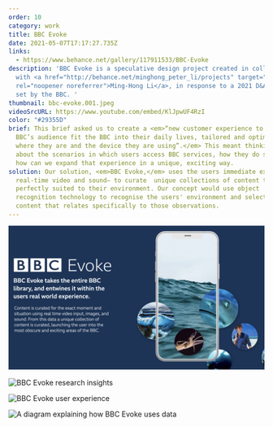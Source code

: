 ```yaml
---
order: 10
category: work
title: BBC Evoke
date: 2021-05-07T17:17:27.735Z
links: 
  - https://www.behance.net/gallery/117911533/BBC-Evoke
description: 'BBC Evoke is a speculative design project created in collaboration
  with <a href="http://behance.net/minghong_peter_li/projects" target="_blank"
  rel="noopener noreferrer">Ming-Hong Li</a>, in response to a 2021 D&AD brief
  set by the BBC. '
thumbnail: bbc-evoke.001.jpeg
videoSrcURL: https://www.youtube.com/embed/KlJpwUF4RzI
color: "#29355D"
brief: This brief asked us to create a <em>“new customer experience to help the
  BBC’s audience fit the BBC into their daily lives, tailored and optimised to
  where they are and the device they are using”.</em> This meant thinking deeply
  about the scenarios in which users access BBC services, how they do so, and
  how can we expand that experience in a unique, exciting way.
solution: Our solution, <em>BBC Evoke,</em> uses the users immediate experience —via
  real-time video and sound— to curate  unique collections of content that are
  perfectly suited to their environment. Our concept would use object
  recognition technology to recognise the users' environment and select BBC
  content that relates specifically to those observations.
---
```


![BBC Evoke introduction](bbc-evoke.002.jpeg "BBC Evoke introduction")

![BBC Evoke research insights](/media/bbc-evoke.003.jpeg "BBC Evoke research insights")

![BBC Evoke user experience](/media/bbc-evoke.004.jpeg "BBC Evoke user experience")

![A diagram explaining how BBC Evoke uses data](/media/bbc-evoke.005.jpeg "A diagram explaining how BBC Evoke uses data")